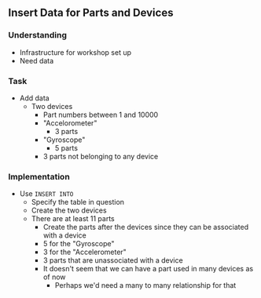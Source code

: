 ## Insert Data for Parts and Devices

### Understanding
- Infrastructure for workshop set up
- Need data

### Task
- Add data
  + Two devices
    * Part numbers between 1 and 10000
    * "Accelorometer"
      - 3 parts
    * "Gyroscope"
      - 5 parts
    * 3 parts not belonging to any device

### Implementation
- Use `INSERT INTO`
  + Specify the table in question
  + Create the two devices
  + There are at least 11 parts
    * Create the parts after the devices since they can be associated with a device
    * 5 for the "Gyroscope"
    * 3 for the "Accelerometer"
    * 3 parts that are unassociated with a device
    * It doesn't seem that we can have a part used in many devices as of now
      - Perhaps we'd need a many to many relationship for that
